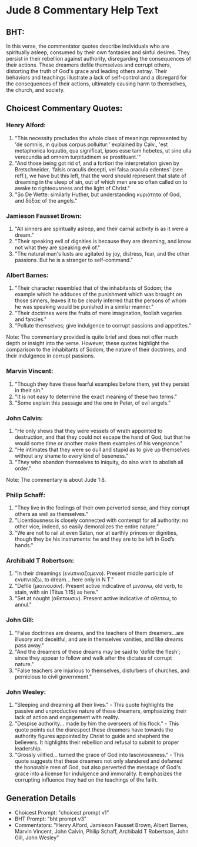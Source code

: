 # Jude 8 Commentary Help Text

## BHT:
In this verse, the commentator quotes describe individuals who are spiritually asleep, consumed by their own fantasies and sinful desires. They persist in their rebellion against authority, disregarding the consequences of their actions. These dreamers defile themselves and corrupt others, distorting the truth of God's grace and leading others astray. Their behaviors and teachings illustrate a lack of self-control and a disregard for the consequences of their actions, ultimately causing harm to themselves, the church, and society.

## Choicest Commentary Quotes:
### Henry Alford:
1. "This necessity precludes the whole class of meanings represented by 'de somniis, in quibus corpus polluitur:' explained by Calv., 'est metaphorica loquutio, qua significat, ipsos esse tam hebetes, ut sine ulla verecundia ad omnem turpitudinem se prostituant.'"
2. "And those being got rid of, and a fortiori the interpretation given by Bretschneider, 'falsis oraculis decepti, vel falsa oracula edentes' (see reff.), we have but this left, that the word should represent that state of dreaming in the sleep of sin, out of which men are so often called on to awake to righteousness and the light of Christ."
3. "So De Wette: similarly Huther, but understanding κυριότητα of God, and δόξας of the angels."

### Jamieson Fausset Brown:
1. "All sinners are spiritually asleep, and their carnal activity is as it were a dream."
2. "Their speaking evil of dignities is because they are dreaming, and know not what they are speaking evil of."
3. "The natural man's lusts are agitated by joy, distress, fear, and the other passions. But he is a stranger to self-command."

### Albert Barnes:
1. "Their character resembled that of the inhabitants of Sodom; the example which he adduces of the punishment which was brought on those sinners, leaves it to be clearly inferred that the persons of whom he was speaking would be punished in a similar manner."
2. "Their doctrines were the fruits of mere imagination, foolish vagaries and fancies."
3. "Pollute themselves; give indulgence to corrupt passions and appetites."

Note: The commentary provided is quite brief and does not offer much depth or insight into the verse. However, these quotes highlight the comparison to the inhabitants of Sodom, the nature of their doctrines, and their indulgence in corrupt passions.

### Marvin Vincent:
1. "Though they have these fearful examples before them, yet they persist in their sin."
2. "It is not easy to determine the exact meaning of these two terms."
3. "Some explain this passage and the one in Peter, of evil angels."

### John Calvin:
1. "He only shews that they were vessels of wrath appointed to destruction, and that they could not escape the hand of God, but that he would some time or another make them examples of his vengeance."
2. "He intimates that they were so dull and stupid as to give up themselves without any shame to every kind of baseness."
3. "They who abandon themselves to iniquity, do also wish to abolish all order."

Note: The commentary is about Jude 1:8.

### Philip Schaff:
1. "They live in the feelings of their own perverted sense, and they corrupt others as well as themselves." 
2. "Licentiousness is closely connected with contempt for all authority: no other vice, indeed, so easily demoralizes the entire nature."
3. "We are not to rail at even Satan, nor at earthly princes or dignities, though they be his instruments: he and they are to be left in God’s hands."

### Archibald T Robertson:
1. "In their dreamings (ενυπνιαζομενο). Present middle participle of ενυπνιαζω, to dream... here only in N.T." 
2. "Defile (μιαινουσιν). Present active indicative of μιναινω, old verb, to stain, with sin (Titus 1:15) as here." 
3. "Set at nought (αθετουσιν). Present active indicative of αθετεω, to annul."

### John Gill:
1. "False doctrines are dreams, and the teachers of them dreamers...are illusory and deceitful, and are in themselves vanities, and like dreams pass away."
2. "And the dreamers of these dreams may be said to 'defile the flesh'; since they appear to follow and walk after the dictates of corrupt nature."
3. "False teachers are injurious to themselves, disturbers of churches, and pernicious to civil government."

### John Wesley:
1. "Sleeping and dreaming all their lives." - This quote highlights the passive and unproductive nature of these dreamers, emphasizing their lack of action and engagement with reality.
2. "Despise authority... made by him the overseers of his flock." - This quote points out the disrespect these dreamers have towards the authority figures appointed by Christ to guide and shepherd the believers. It highlights their rebellion and refusal to submit to proper leadership.
3. "Grossly vilified... turned the grace of God into lasciviousness." - This quote suggests that these dreamers not only slandered and defamed the honorable men of God, but also perverted the message of God's grace into a license for indulgence and immorality. It emphasizes the corrupting influence they had on the teachings of the faith.


## Generation Details
- Choicest Prompt: "choicest prompt v1"
- BHT Prompt: "bht prompt v3"
- Commentators: "Henry Alford, Jamieson Fausset Brown, Albert Barnes, Marvin Vincent, John Calvin, Philip Schaff, Archibald T Robertson, John Gill, John Wesley"
